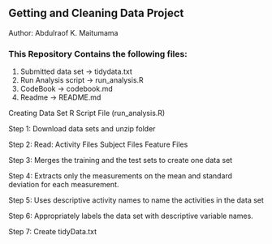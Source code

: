 ## Getting and Cleaning Data Project
Author: Abdulraof K. Maitumama

### This Repository Contains the following files:

1. Submitted data set -> tidydata.txt
2. Run Analysis script -> run_analysis.R
3. CodeBook -> codebook.md
4. Readme -> README.md

Creating Data Set
R Script File (run_analysis.R)

Step 1: Download data sets and unzip folder

Step 2: Read:
			Activity Files
			Subject Files
			Feature Files
			
Step 3: Merges the training and the test sets to create one data set

Step 4: Extracts only the measurements on the mean and standard deviation for each measurement.

Step 5: Uses descriptive activity names to name the activities in the data set

Step 6: Appropriately labels the data set with descriptive variable names.

Step 7: Create tidyData.txt
